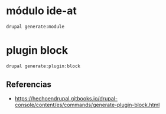 # módulo ide-at

```sh
drupal generate:module
```

# plugin block
```sh
drupal generate:plugin:block
```

## Referencias
- https://hechoendrupal.gitbooks.io/drupal-console/content/es/commands/generate-plugin-block.html
